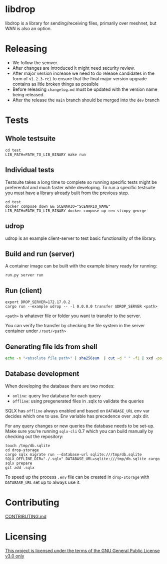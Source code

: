 # libdrop
libdrop is a library for sending/receiving files, primarily over meshnet, but
WAN is also an option.

# Releasing
- We follow the semver.
- After changes are introduced it might need security review.
- After major version increase we need to do release candidates in the form of `v1.2.3-rc1` to ensure that the final major version upgrade contains as litle broken things as possible
- Before releasing `changelog.md` must be updated with the version name being released.
- After the release the `main` branch should be merged into the `dev` branch

# Tests
## Whole testsuite
```
cd test
LIB_PATH=PATH_TO_LIB_BINARY make run
```

## Individual tests
Testsuite takes a long time to complete so running specific tests might be preferential and much faster while developing. To run a specific testsuite you must have a library already built from the previous step.
```
cd test
docker compose down && SCENARIO="SCENARIO_NAME" LIB_PATH=PATH_TO_LIB_BINARY docker compose up ren stimpy george
```

## udrop

udrop is an example client-server to test basic functionality of the library.

## Build and run (server)
A container image can be built with the example binary ready for running:
```
run.py server run
```

## Run (client)
```
export DROP_SERVER=172.17.0.2
cargo run --example udrop -- -l 0.0.0.0 transfer $DROP_SERVER <path>
```

`<path>` is whatever file or folder you want to transfer to the server.

You can verify the transfer by checking the file system in the server container under `/root/<path>`

## Generating file ids from shell
```bash
echo -n "<absolute file path>" | sha256sum  | cut -d " " -f1 | xxd -ps -r | basenc --base64url | tr -d '='
```
## Database development
When developing the database there are two modes:
- `online`: query live database for each query
- `offline`: using pregenerated files in .sqlx to validate the queries

SQLX has `offline` always enabled and based on `DATABASE_URL` env var decides which one to use. Env variable has precedence over .sqlx dir.

For any query changes or new queries the database needs to be set-up. Make sure you're running `sqlx-cli` 0.7
which you can build manually by checking out the repository:

```
touch /tmp/db.sqlite
cd drop-storage
cargo sqlx migrate run --database-url sqlite:///tmp/db.sqlite
SQLX_OFFLINE_DIR="./.sqlx" DATABASE_URL=sqlite:///tmp/db.sqlite cargo sqlx prepare
git add .sqlx
```
To speed up the process `.env` file can be created in `drop-storage` with `DATABASE_URL` set up to always use it.
# Contributing
[CONTRIBUTING.md](CONTRIBUTING.md)

# Licensing
[This project is licensed under the terms of the GNU General Public License v3.0 only](LICENSE)
